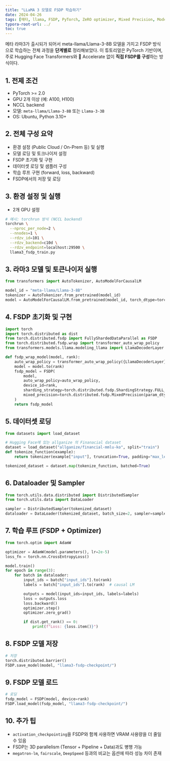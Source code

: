 ```yaml
---
title: "LLaMA 3 모델로 FSDP 학습하기"
date: 2024-04-26
tags: [메타, llama, FSDP, PyTorch, ZeRO optimizer, Mixed Precision, Model Parallelism, Pipeline Parallelism, DeepSpeed-Inference, DDP, Distributed Data Parallel]
typora-root-url: ../
toc: true
---
```




메타 라마3가 출시되가 되어서  meta-llama/Llama-3-8B 모델을 가지고 FSDP 방식으로 학습하는 전체 과정을 **단계별로** 정리해보았다. 이 튜토리얼은 PyTorch 기반이며, 주로 Hugging Face Transformers와 🤗 Accelerate 없이 **직접 FSDP를 구성**하는 방식이다.



## 1. 전제 조건 

* PyTorch >= 2.0
* GPU 2개 이상 (예: A100, H100)
* NCCL backend
* 모델: `meta-llama/Llama-3-8B` 또는 `Llama-3-3B`
* OS: Ubuntu, Python 3.10+



## 2. 전체 구성 요약

* 환경 설정 (Public Cloud / On-Prem 등) 및 실행
* 모델 로딩 및 토크나이저 설정
* FSDP 초기화 및 구현
* 데이터셋 로딩 및 샘플러 구성
* 학습 루프 구현 (forward, loss, backward)
* FSDP에서의 저장 및 로딩



## 3. 환경 설정 및 실행

* 2개 GPU 설정

```bash
# 예시: torchrun 방식 (NCCL backend)
torchrun \
  --nproc_per_node=2 \
  --nnodes=1 \
  --rdzv_id=101 \
  --rdzv_backend=c10d \
  --rdzv_endpoint=localhost:29500 \
  llama3_fsdp_train.py
```



## 3. 라마3 모델 및 토큰나이저 실행

```python
from transformers import AutoTokenizer, AutoModelForCausalLM

model_id = "meta-llama/Llama-3-8B"
tokenizer = AutoTokenizer.from_pretrained(model_id)
model = AutoModelForCausalLM.from_pretrained(model_id, torch_dtype=torch.bfloat16)
```



## 4. FSDP 초기화 및 구현

```python
import torch
import torch.distributed as dist
from torch.distributed.fsdp import FullyShardedDataParallel as FSDP
from torch.distributed.fsdp.wrap import transformer_auto_wrap_policy
from transformers.models.llama.modeling_llama import LlamaDecoderLayer

def fsdp_wrap_model(model, rank):
    auto_wrap_policy = transformer_auto_wrap_policy({LlamaDecoderLayer})
    model = model.to(rank)
    fsdp_model = FSDP(
        model,
        auto_wrap_policy=auto_wrap_policy,
        device_id=rank,
        sharding_strategy=torch.distributed.fsdp.ShardingStrategy.FULL_SHARD,
        mixed_precision=torch.distributed.fsdp.MixedPrecision(param_dtype=torch.bfloat16)
    )
    return fsdp_model
```



## 5. 데이터셋 로딩

```python
from datasets import load_dataset

# Hugging Face에 있는 allganize 의 Finanacial dataset
dataset = load_dataset("allganize/financial-mmlu-ko", split="train")
def tokenize_function(example):
    return tokenizer(example["input"], truncation=True, padding="max_length", max_length=512)

tokenized_dataset = dataset.map(tokenize_function, batched=True)

```



## 6. Dataloader 및 Sampler

```python
from torch.utils.data.distributed import DistributedSampler
from torch.utils.data import DataLoader

sampler = DistributedSampler(tokenized_dataset)
dataloader = DataLoader(tokenized_dataset, batch_size=2, sampler=sampler)
```



## 7. 학습 루프 (FSDP + Optimizer)

```python
from torch.optim import AdamW

optimizer = AdamW(model.parameters(), lr=2e-5)
loss_fn = torch.nn.CrossEntropyLoss()

model.train()
for epoch in range(3):
    for batch in dataloader:
        input_ids = batch["input_ids"].to(rank)
        labels = batch["input_ids"].to(rank)  # causal LM

        outputs = model(input_ids=input_ids, labels=labels)
        loss = outputs.loss
        loss.backward()
        optimizer.step()
        optimizer.zero_grad()

        if dist.get_rank() == 0:
            print(f"Loss: {loss.item()}")

```



## 8. FSDP 모델 저장

```python
# 저장
torch.distributed.barrier()
FSDP.save_model(model, "llama3-fsdp-checkpoint/")
```



## 9. FSDP 모델 로드

```python
# 로딩
fsdp_model = FSDP(model, device=rank)
FSDP.load_model(fsdp_model, "llama3-fsdp-checkpoint/")
```



## 10. 추가 팁

* `activation_checkpointing`을 FSDP와 함께 사용하면 VRAM 사용량을 더 줄일 수 있음
* FSDP는 3D parallelism (Tensor + Pipeline + Data)과도 병행 가능
* `megatron-lm`, `fairscale`, `DeepSpeed` 등과의 비교는 옵션에 따라 성능 차이 존재



